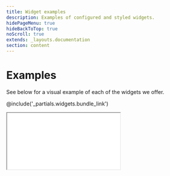 ```yaml
---
title: Widget examples
description: Examples of configured and styled widgets.
hidePageMenu: true
hideBackToTop: true
noScroll: true
extends: _layouts.documentation
section: content
---
```


# Examples
See below for a visual example of each of the widgets we offer.

@include('_partials.widgets.bundle_link')

<iframe src="/examples/index.html" class="w-full scroll-hidden h-full" onload="resizeIframe(this)"></iframe>

<script>
  function resizeIframe(obj) {
    obj.style.height = (obj.contentWindow.document.body.scrollHeight + 1500) + 'px';
    
    setTimeout(function() {
        obj.style.height = (obj.contentWindow.document.body.scrollHeight + 100) + 'px';
    }, 2000);
  }
</script>

